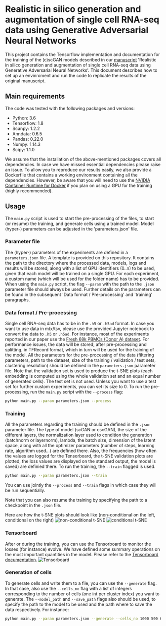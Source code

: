 # Realistic in silico generation and augmentation of single cell RNA-seq data using Generative Adversarial Neural Networks
This project contains the Tensorflow implementation and documentation for the training of the (c)scGAN models described in our [manuscript](https://www.biorxiv.org/content/early/2018/08/14/390153) 'Realistic in silico generation and augmentation of single cell RNA-seq data using Generative Adversarial Neural Networks'.
This document describes how to set up an envinroment and run the code to replicate the results of the original manuscript.

## Main requirements
The code was tested with the following packages and versions:
 - Python: 3.6
 - Tensorflow: 1.8
 - Scanpy: 1.2.2
 - Anndata: 0.6.5
 - Pandas: 0.22.0
 - Numpy: 1.14.3
 - Scipy: 1.1.0

We assume that the installation of the above-mentioned packages covers all dependencies.
In case we have missed essential dependencies please raise an issue.
To allow you to reproduce our results easily, we also provide a Dockerfile that contains a working environment containing all the dependencies.
However, be aware that you will need to use the [NVIDIA Container Runtime for Docker](https://github.com/NVIDIA/nvidia-docker) if you plan on using a GPU for the training (highly recommended).

## Usage
The `main.py` script is used to start the pre-processing of the files, to start (or resume) the training, and generate cells using a trained model.
Model (hyper-) parameters can be adjusted in the 'parameters.json' file. 

### Parameter file
The (hyper-) parameters of the experiments are defined in a `parameters.json` file. A template is provided on this repository.
It contains the path to the directory where the processed data, models, logs and results will be stored, along with a list of GPU identifiers (0..n) to be used, given that each model will be trained on a single GPU.
For each experiment, a custom name (which will be used for the folder name) has to be provided.
When using the `main.py` script, the flag `--param` with the path to the `.json` parameter file should always be used.
Further details on the parameters can be found in the subsequent 'Data format / Pre-processing' and 'training' paragraphs.

### Data format / Pre-processing
Single cell RNA-seq data has to be in the `.h5` or `.h5ad` format. In case you want to use data in mtx/tsv, please use the provided Jupyter notebook to convert the data to `.h5` or `.h5ad`. For instance, most of the experiments reported in our paper use the [Fresh 68k PBMCs (Donor A) dataset](http://cf.10xgenomics.com/samples/cell-exp/1.1.0/fresh_68k_pbmc_donor_a/fresh_68k_pbmc_donor_a_filtered_gene_bc_matrices.tar.gz).
For performance issues, the data will be stored, after pre-processing and splitting, in TFRecord format, which in turn will be used for the training of the model.
All the parameters for the pre-processing of the data (filtering parameters, path to the dataset, size of the training / validation / test sets, clustering resolution) should be defined in the `parameters.json` parameter file.
Note that the validation set is used to produce the t-SNE plots (each embedding is computed using the whole validation set and an equal number of generated cells).
The test set is not used. Unless you want to use a test set for further custom experiments, you can set its size to 0.
To run the pre-processing, run the `main.py` script with the `--process` flag:
```sh
python main.py --param parameters.json --process
```
### Training
All the parameters regarding the training should be defined in the `.json` parameter file.
The type of model (scGAN or cscGAN), the size of the different layers, the normalization layer used to condition the generation (batchnorm or layernorm), lambda, the batch size, dimension of the latent space, along with all the optimizer parameters (number of steps, learning rate, algorithm used...) are defined there.
Also, the frequencies (how often the values are logged for the Tensorboard, the t-SNE validation plots are plotted, the loss values are displayed on the standard output, the model is saved) are definied there.
To run the training, the `--train` flagged is used.
```sh
python main.py --param parameters.json --train
```
You can use jointly the `--process` and `--train` flags in which case they will be run sequentially.

Note that you can also resume the training by specifying the path to a checkpoint in the `.json` file.

Here are how the t-SNE plots should look like (non-conditional on the left, conditional on the right)
![](/Misc/non-cond_t-SNE.jpg "non-conditional t-SNE") ![](/Misc/cond_t-SNE.jpg "conditional t-SNE")

### Tensorboard
After or during the training, you can use the Tensorboard to monitor the losses (for instance) evolve.
We have defined some summary operations on the most important quantities in the model.
Please refer to the [Tensorboard documentation](https://www.tensorflow.org/guide/summaries_and_tensorboard).
![](/Misc/Tensorboard.png "Tensorboard")

### Generation of cells
To generate cells and write them to a file, you can use the `--generate` flag. In that case, also use the `--cells_no` flag with a list of integers corresponding to the number of cells (one int per cluster index) you want to generate. The `--model_path` and `--save_path` flags also should be used, to specify the path to the model to be used and the path where to save the data respectively.
For instance:
```sh
python main.py --param parameters.json --generate --cells_no 1000 500 0 200 --model_path path/to/my/model --save_path where_to_save.h5ad
```
